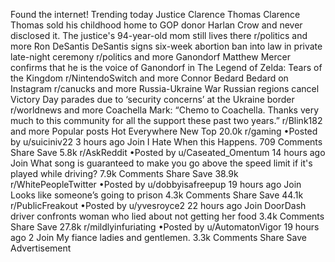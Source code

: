 Found the internet!
Trending today
Justice Clarence Thomas
Clarence Thomas sold his childhood home to GOP donor Harlan Crow and never disclosed it. The justice's 94-year-old mom still lives there
r/politics and more
Ron DeSantis
DeSantis signs six-week abortion ban into law in private late-night ceremony
r/politics and more
Ganondorf
Matthew Mercer confirms that he is the voice of Ganondorf in The Legend of Zelda: Tears of the Kingdom
r/NintendoSwitch and more
Connor Bedard
Bedard on Instagram
r/canucks and more
Russia-Ukraine War
Russian regions cancel Victory Day parades due to ‘security concerns’ at the Ukraine border
r/worldnews and more
Coachella
Mark: “Chemo to Coachella. Thanks very much to this community for all the support these past two years.”
r/Blink182 and more
Popular posts
Hot
Everywhere
New
Top
20.0k
r/gaming
•Posted by
u/suiciniv22
3 hours ago
Join
I Hate When this Happens.
709 Comments
Share
Save
5.8k
r/AskReddit
•Posted by
u/Caseated_Omentum
14 hours ago
Join
What song is guaranteed to make you go above the speed limit if it's played while driving?
7.9k Comments
Share
Save
38.9k
r/WhitePeopleTwitter
•Posted by
u/dobbyisafreepup
19 hours ago
Join
Looks like someone’s going to prison
4.3k Comments
Share
Save
44.1k
r/PublicFreakout
•Posted by
u/yvesroyce2
22 hours ago
Join
DoorDash driver confronts woman who lied about not getting her food
3.4k Comments
Share
Save
27.8k
r/mildlyinfuriating
•Posted by
u/AutomatonVigor
19 hours ago
2
Join
My fiance ladies and gentlemen.
3.3k Comments
Share
Save
Advertisement